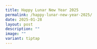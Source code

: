 ```yaml
---
title: Happy Lunar New Year 2025
permalink: /happy-lunar-new-year-2025/
date: 2025-01-28
layout: post
description: ""
image: ""
variant: tiptap
---
```

